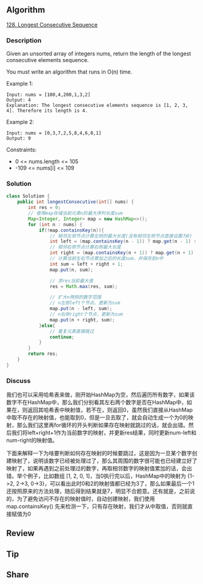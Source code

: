 ## Algorithm

[128. Longest Consecutive Sequence](https://leetcode.com/problems/longest-consecutive-sequence/)

### Description

Given an unsorted array of integers nums, return the length of the longest consecutive elements sequence.

You must write an algorithm that runs in O(n) time.


Example 1:

```
Input: nums = [100,4,200,1,3,2]
Output: 4
Explanation: The longest consecutive elements sequence is [1, 2, 3, 4]. Therefore its length is 4.
```


Example 2:

```
Input: nums = [0,3,7,2,5,8,4,6,0,1]
Output: 9
```

Constraints:

- 0 <= nums.length <= 105
- -109 <= nums[i] <= 109

### Solution

```java
class Solution {
    public int longestConsecutive(int[] nums) {
        int res = 0;
        // 使用map存储当前元素n的最大序列长度sum
        Map<Integer, Integer> map = new HashMap<>();
        for (int n : nums) {
            if(!map.containsKey(n)){
                // 相邻左侧节点计算左侧的最大长度(没有相邻左侧节点直接设置为0)
                int left = (map.containsKey(n - 1)) ? map.get(n - 1) : 0;
                // 相邻右侧节点计算右侧最大长度
                int right = (map.containsKey(n + 1)) ? map.get(n + 1) : 0;
                // 计算当前左右节点累加之后的长度sum，并保存到n中
                int sum = left + right + 1;
                map.put(n, sum);

                // 求res当前最大值
                res = Math.max(res, sum);

                // 扩大n两侧的数字范围
                // n左侧left个节点，更新为sum
                map.put(n - left, sum);
                // n右侧right个节点，更新为sum
                map.put(n + right, sum);
            }else{
                // 重复元素直接跳过
                continue;
            }
        }
        return res;
    }
}
```

### Discuss

我们也可以采用哈希表来做，刚开始HashMap为空，然后遍历所有数字，如果该数字不在HashMap中，那么我们分别看其左右两个数字是否在HashMap中，如果在，则返回其哈希表中映射值，若不在，则返回0，虽然我们直接从HashMap中取不存在的映射值，也能取到0，但是一旦去取了，就会自动生成一个为0的映射，那么我们这里再for循环的开头判断如果存在映射就跳过的话，就会出错。然后我们将left+right+1作为当前数字的映射，并更新res结果，同时更新num-left和num-right的映射值。

下面来解释一下为啥要判断如何存在映射的时候要跳过，这是因为一旦某个数字创建映射了，说明该数字已经被处理过了，那么其周围的数字很可能也已经建立好了映射了，如果再遇到之前处理过的数字，再取相邻数字的映射值累加的话，会出错。举个例子，比如数组 [1, 2, 0, 1]，当0执行完以后，HashMap中的映射为 {1->2, 2->3, 0->3}，可以看出此时0和2的映射值都已经为3了，那么如果最后一个1还按照原来的方法处理，随后得到结果就是7，明显不合题意。还有就是，之前说的，为了避免访问不存在的映射值时，自动创建映射，我们使用map.containsKey() 先来检测一下，只有存在映射，我们才从中取值，否则就直接赋值为0

## Review


## Tip


## Share
